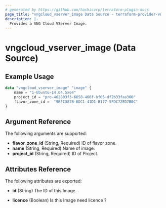 ```yaml
---
# generated by https://github.com/hashicorp/terraform-plugin-docs
page_title: "vngcloud_vserver_image Data Source - terraform-provider-vngcloud"
description: |-
  Provides a VNG Cloud VServer Image. 
---
```


# vngcloud_vserver_image (Data Source)



## Example Usage

```terraform
data "vngcloud_vserver_image" "image" {
    name = "1-Ubuntu-14.04.5x64"
    project_id = "pro-462803f3-6858-466f-bf05-df2b33faa360"
    flavor_zone_id =  "9BEC387B-0DC1-41D1-B177-5FDC72ED7B0C"
}
```

<!-- schema generated by tfplugindocs -->
## Argument Reference

The following arguments are supported:

- **flavor_zone_id** (String, Required) ID of flavor zone.
- **name** (String, Required) Name of image.
- **project_id** (String, Required) ID of Project.

## Attributes Reference

The following attributes are exported:

- **id** (String) The ID of this Image.

- **licence** (Boolean) Is this Image need licence ?


